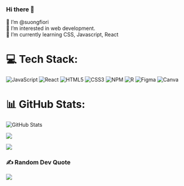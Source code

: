 ### Hi there 👋

👋 I’m @suongfiori <br>
👀 I’m interested in web development. <br>
🌱 I’m currently learning CSS, Javascript, React

# 💻 Tech Stack:
![JavaScript](https://img.shields.io/badge/javascript-%23323330.svg?style=for-the-badge&logo=javascript&logoColor=%23F7DF1E) ![React](https://img.shields.io/badge/react-%2320232a.svg?style=for-the-badge&logo=react&logoColor=%2361DAFB) ![HTML5](https://img.shields.io/badge/html5-%23E34F26.svg?style=for-the-badge&logo=html5&logoColor=white) ![CSS3](https://img.shields.io/badge/css3-%231572B6.svg?style=for-the-badge&logo=css3&logoColor=white)  ![NPM](https://img.shields.io/badge/NPM-%23000000.svg?style=for-the-badge&logo=npm&logoColor=white) ![R](https://img.shields.io/badge/r-%23276DC3.svg?style=for-the-badge&logo=r&logoColor=white) 	![Figma](https://img.shields.io/badge/figma-%23F24E1E.svg?style=for-the-badge&logo=figma&logoColor=white) ![Canva](https://img.shields.io/badge/Canva-%2300C4CC.svg?style=for-the-badge&logo=Canva&logoColor=white)

<!--
**suongfiori/suongfiori** is a ✨ _special_ ✨ repository because its `README.md` (this file) appears on your GitHub profile.

Here are some ideas to get you started:


- 👯 I’m looking to collaborate on ...
- 🤔 I’m looking for help with ...
- 📫 How to reach me: ...
- 😄 Pronouns: ...
- ⚡ Fun fact: ...
-->


# 📊 GitHub Stats:

![GitHub Stats](https://github-readme-stats.vercel.app/api?username=suongfiori&theme=radical)

<!-- ![](https://github-readme-stats.vercel.app/api?username=suongfiori&theme=dark&hide_border=false&include_all_commits=false&count_private=false)<br/> -->

![](https://github-readme-streak-stats.herokuapp.com/?user=suongfiori&theme=dark&hide_border=false)<br/>

<!-- ![](https://github-readme-stats.vercel.app/api/top-langs/?username=suongfiori&theme=dark&hide_border=false&include_all_commits=false&count_private=false&layout=compact) -->

![](https://github-profile-trophy.vercel.app/?username=suongfiori&theme=radical&no-frame=true&no-bg=false&margin-w=4)

### ✍️ Random Dev Quote
![](https://quotes-github-readme.vercel.app/api?type=horizontal&theme=radical)

